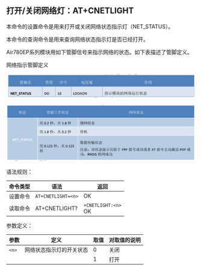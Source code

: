 ## 打开/关闭网络灯：AT+CNETLIGHT

本命令的设置命令是用来打开或关闭网络状态指示灯（NET_STATUS）。

本命令的查询命令是用来查询网络状态指示灯是否已经打开。

Air780EP系列模块用如下管脚信号来指示网络的状态。如下表描述了管脚定义。

网络指示管脚定义

![](image/cnetlight1.jpg) 

![](image/cnetlight2.jpg) 

 

语法规则：

| 命令类型 | 语法               | 返回                    |
| -------- | ------------------ | ----------------------- |
| 设置命令 | `AT+CNETLIGHT=<n>` | OK                      |
| 读取命令 | AT+CNETLIGHT?      | `+CNETLIGHT:<n>`<br> OK |

 

参数定义：

| 参数  | 定义                     | 取值 | 对取值的说明 |
| ----- | ------------------------ | ---- | ------------ |
| `<n>` | 网络状态指示灯的开关状态 | 0    | 关闭         |
|       |                          | 1    | 打开         |
